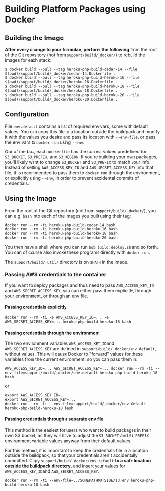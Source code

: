 # Building Platform Packages using Docker

## Building the Image

**After every change to your formulae, perform the following** from the root of the Git repository (not from `support/build/_docker/`) to rebuild the images for each stack:

    $ docker build --pull --tag heroku-php-build-cedar-14 --file $(pwd)/support/build/_docker/cedar-14.Dockerfile .
    $ docker build --pull --tag heroku-php-build-heroku-16 --file $(pwd)/support/build/_docker/heroku-16.Dockerfile .
    $ docker build --pull --tag heroku-php-build-heroku-18 --file $(pwd)/support/build/_docker/heroku-18.Dockerfile .
    $ docker build --pull --tag heroku-php-build-heroku-20 --file $(pwd)/support/build/_docker/heroku-20.Dockerfile .

## Configuration

File `env.default` contains a list of required env vars, some with default values. You can copy this file to a location outside the buildpack and modify it with the values you desire and pass its location with `--env-file`, or pass the env vars to `docker run` using `--env`.

Out of the box, each `Dockerfile` has the correct values predefined for `S3_BUCKET`, `S3_PREFIX`, and `S3_REGION`. If you're building your own packages, you'll likely want to change `S3_BUCKET` and `S3_PREFIX` to match your info. Instead of setting `AWS_ACCESS_KEY_ID` and `AWS_SECRET_ACCESS_KEY` into that file, it is recommended to pass them to `docker run` through the environment, or explicitly using `--env`, in order to prevent accidental commits of credentials.

## Using the Image

From the root of the Git repository (not from `support/build/_docker/`), you can e.g. `bash` into each of the images you built using their tag:

    docker run --rm -ti heroku-php-build-cedar-14 bash
    docker run --rm -ti heroku-php-build-heroku-16 bash
    docker run --rm -ti heroku-php-build-heroku-18 bash
    docker run --rm -ti heroku-php-build-heroku-20 bash

You then have a shell where you can run `bob build`, `deploy.sh` and so forth. You can of course also invoke these programs directly with `docker run`.

The `support/build/_util/` directory is on `$PATH` in the image.

### Passing AWS credentials to the container

If you want to deploy packages and thus need to pass `AWS_ACCESS_KEY_ID` and `AWS_SECRET_ACCESS_KEY`, you can either pass them explicitly, through your environment, or through an env file.

#### Passing credentials explicitly

    docker run --rm -ti -e AWS_ACCESS_KEY_ID=... -e AWS_SECRET_ACCESS_KEY=... heroku-php-build-heroku-18 bash

#### Passing credentials through  the environment

The two environment variables `AWS_ACCESS_KEY_ID`and `AWS_SECRET_ACCESS_KEY` are defined in `support/build/_docker/env.default`, without values. This will cause Docker to "forward" values for these variables from the current environment, so you can pass them in:

    AWS_ACCESS_KEY_ID=... AWS_SECRET_ACCESS_KEY=... docker run --rm -ti --env-file=support/build/_docker/env.default heroku-php-build-heroku-18 bash

or

    export AWS_ACCESS_KEY_ID=...
    export AWS_SECRET_ACCESS_KEY=...
    docker run --rm -ti --env-file=support/build/_docker/env.default heroku-php-build-heroku-18 bash

#### Passing credentials through a separate env file

This method is the easiest for users who want to build packages in their own S3 bucket, as they will have to adjust the `S3_BUCKET` and `S3_PREFIX` environment variable values anyway from their default values.

For this method, it is important to keep the credentials file in a location outside the buildpack, so that your credentials aren't accidentally committed. Copy `support/build/_docker/env.default` **to a safe location outside the buildpack directory**, and insert your values for `AWS_ACCESS_KEY_ID`and `AWS_SECRET_ACCESS_KEY`.

    docker run --rm -ti --env-file=../SOMEPATHOUTSIDE/s3.env heroku-php-build-heroku-18 bash

